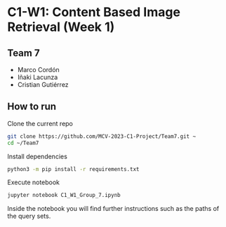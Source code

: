 # C1-W1: Content Based Image Retrieval (Week 1)

## Team 7
- Marco Cordón
- Iñaki Lacunza
- Cristian Gutiérrez

## How to run

Clone the current repo
```bash
git clone https://github.com/MCV-2023-C1-Project/Team7.git ~
cd ~/Team7
```

Install dependencies
```bash
python3 -m pip install -r requirements.txt
```

Execute notebook
```bash
jupyter notebook C1_W1_Group_7.ipynb
```

Inside the notebook you will find further instructions such as the paths of the query sets.
